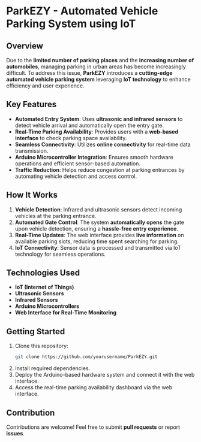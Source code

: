 # ParkEZY - Automated Vehicle Parking System using IoT

## Overview
Due to the **limited number of parking places** and the **increasing number of automobiles**, managing parking in urban areas has become increasingly difficult. To address this issue, **ParkEZY** introduces a **cutting-edge automated vehicle parking system** leveraging **IoT technology** to enhance efficiency and user experience.

## Key Features
- **Automated Entry System**: Uses **ultrasonic and infrared sensors** to detect vehicle arrival and automatically open the entry gate.
- **Real-Time Parking Availability**: Provides users with a **web-based interface** to check parking space availability.
- **Seamless Connectivity**: Utilizes **online connectivity** for real-time data transmission.
- **Arduino Microcontroller Integration**: Ensures smooth hardware operations and efficient sensor-based automation.
- **Traffic Reduction**: Helps reduce congestion at parking entrances by automating vehicle detection and access control.

## How It Works
1. **Vehicle Detection**: Infrared and ultrasonic sensors detect incoming vehicles at the parking entrance.
2. **Automated Gate Control**: The system **automatically opens** the gate upon vehicle detection, ensuring a **hassle-free entry experience**.
3. **Real-Time Updates**: The web interface provides **live information** on available parking slots, reducing time spent searching for parking.
4. **IoT Connectivity**: Sensor data is processed and transmitted via IoT technology for seamless operations.

## Technologies Used
- **IoT (Internet of Things)**
- **Ultrasonic Sensors**
- **Infrared Sensors**
- **Arduino Microcontrollers**
- **Web Interface for Real-Time Monitoring**

## Getting Started
1. Clone this repository:
   ```sh
   git clone https://github.com/yourusername/ParkEZY.git
   ```
2. Install required dependencies.
3. Deploy the Arduino-based hardware system and connect it with the web interface.
4. Access the real-time parking availability dashboard via the web interface.

## Contribution
Contributions are welcome! Feel free to submit **pull requests** or report **issues**.

